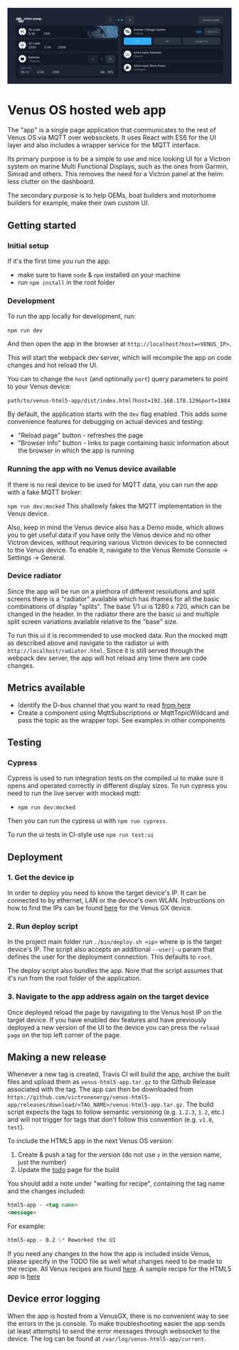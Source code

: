 ![screenshot](/victron-webapp-screenshot.png?raw=true)

# Venus OS hosted web app

The "app" is a single page application that communicates to the rest of Venus OS via MQTT over websockets.
It uses React with ES6 for the UI layer and also includes a wrapper service for the MQTT interface.

Its primary purpose is to be a simple to use and nice looking UI for a Victron system on
marine Multi Functional Displays, such as the ones from Garmin, Simrad and others. This
removes the need for a Victron panel at the helm: less clutter on the dashboard.

The secondary purpose is to help OEMs, boat builders and motorhome builders for example,
make their own custom UI.

## Getting started

### Initial setup

If it's the first time you run the app:

- make sure to have `node` & `npm` installed on your machine
- run `npm install` in the root folder

### Development

To run the app locally for development, run:

`npm run dev`

And then open the app in the browser at `http://localhost?host=<VENUS_IP>`.

This will start the webpack dev server, which will recompile the app on code changes and hot reload the UI.

You can to change the `host` (and optionally `port`) query parameters to point to your Venus device:

`path/to/venus-html5-app/dist/index.html?host=192.168.178.129&port=1884`

By default, the application starts with the `dev` flag enabled.
This adds some convenience features for debugging on actual devices and testing:

- "Reload page" button - refreshes the page
- "Browser info" button - links to page containing basic information about the browser in which the app is running

### Running the app with no Venus device available

If there is no real device to be used for MQTT data, you can run the app with a fake MQTT broker:

`npm run dev:mocked`
This shallowly fakes the MQTT implementation in the Venus device.

Also, keep in mind the Venus device also has a Demo mode, which allows you to get useful data if you have only the Venus device and no other Victron devices, without requiring various Victron devices to be connected to the Venus device.
To enable it, navigate to the Venus Remote Console -> Settings -> General.

### Device radiator

Since the app will be run on a plethora of different resolutions and split screens there is a "radiator" available which has iframes for all the
basic combinations of display "splits". The base 1/1 ui is 1280 x 720, which can be changed in the header. In the radiator there are the basic ui
and multiple split screen variations available relative to the "base" size.

To run this ui it is recommended to use mocked data. Run the mocked mqtt as described above and navigate to the radiator ui with `http://localhost/radiator.html`.
Since it is still served through the webpack dev server, the app will hot reload any time there are code changes.

## Metrics available

- Identify the D-bus channel that you want to read [from here](https://github.com/victronenergy/venus/wiki/dbus)
- Create a component using MqttSubscriptions or MqttTopicWildcard and pass the topic as the wrapper topi. See examples in other components

## Testing

### Cypress

Cypress is used to run integration tests on the compiled ui to make sure it opens and operated correctly in different
display sizes. To run cypress you need to run the live server with mocked mqtt:

- `npm run dev:mocked`

Then you can run the cypress ui with `npm run cypress`.

To run the ui tests in CI-style use `npm run test:ui`

## Deployment

### 1. Get the device ip

In order to deploy you need to know the target device's IP. It can be connected to by ethernet, LAN or the device's own WLAN.
Instructions on how to find the IPs can be found [here](https://www.victronenergy.com/live/venus-gx:start#accessing_the_device)
for the Venus GX device.

### 2. Run deploy script

In the project main folder run `./bin/deploy.sh <ip>` where ip is the target device's IP. The script also accepts an additional
`--user|-u` param that defines the user for the deployment connection. This defaults to `root`.

The deploy script also bundles the app. Nore that the script assumes that it's run from the root folder of the application.

### 3. Navigate to the app address again on the target device

Once deployed reload the page by navigating to the Venus host IP on the target device.
If you have enabled dev features and have previously deployed a new version of the UI to the device you can
press the `reload page` on the top left corner of the page.

## Making a new release

Whenever a new tag is created, Travis CI will build the app, archive the built files and upload them as `venus-html5-app.tar.gz` to the Github Release associated with the tag.
The app can then be downloaded from `https://github.com/victronenergy/venus-html5-app/releases/download/<TAG_NAME>/venus-html5-app.tar.gz`.
The build script expects the tags to follow semantic versioning (e.g. `1.2.3`, `1.2`, etc.) and will not trigger for tags that don't follow this convention (e.g. `v1.0`, `test`).

To include the HTML5 app in the next Venus OS version:

1. Create & push a tag for the version (do not use `v` in the version name, just the number)
2. Update the [todo](https://github.com/victronenergy/venus-private/wiki/todo) page for the build

You should add a note under "waiting for recipe", containing the tag name and the changes included:

```md
html5-app - <tag name>
<message>
```

For example:

```md
html5-app - 0.2 \* Reworked the UI
```

If you need any changes to the how the app is included inside Venus, please specify in the TODO file as well what changes need to be made to the recipe.
All Venus recipes are found [here](https://github.com/victronenergy/meta-victronenergy/tree/master/meta-ve-software/recipes-ve).
A sample recipe for the HTML5 app is [here](https://github.com/victronenergy/meta-victronenergy/tree/master/meta-ve-software/recipes-ve)

## Device error logging

When the app is hosted from a VenusGX, there is no convenient way to see the errors in the js console. To make troubleshooting easier the app sends (at least attempts) to send the error messages through websocket to the device. The log can be found at `/var/log/venus-html5-app/current`.
